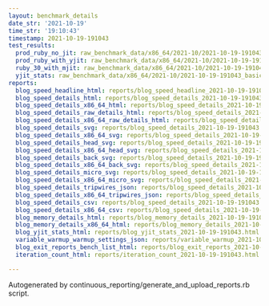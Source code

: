 ```yaml
---
layout: benchmark_details
date_str: '2021-10-19'
time_str: '19:10:43'
timestamp: 2021-10-19-191043
test_results:
  prod_ruby_no_jit: raw_benchmark_data/x86_64/2021-10/2021-10-19-191043_basic_benchmark_prod_ruby_no_jit.json
  prod_ruby_with_yjit: raw_benchmark_data/x86_64/2021-10/2021-10-19-191043_basic_benchmark_prod_ruby_with_yjit.json
  ruby_30_with_mjit: raw_benchmark_data/x86_64/2021-10/2021-10-19-191043_basic_benchmark_ruby_30_with_mjit.json
  yjit_stats: raw_benchmark_data/x86_64/2021-10/2021-10-19-191043_basic_benchmark_yjit_stats.json
reports:
  blog_speed_headline_html: reports/blog_speed_headline_2021-10-19-191043.html
  blog_speed_details_html: reports/blog_speed_details_2021-10-19-191043.html
  blog_speed_details_x86_64_html: reports/blog_speed_details_2021-10-19-191043.x86_64.html
  blog_speed_details_raw_details_html: reports/blog_speed_details_2021-10-19-191043.raw_details.html
  blog_speed_details_x86_64_raw_details_html: reports/blog_speed_details_2021-10-19-191043.x86_64.raw_details.html
  blog_speed_details_svg: reports/blog_speed_details_2021-10-19-191043.svg
  blog_speed_details_x86_64_svg: reports/blog_speed_details_2021-10-19-191043.x86_64.svg
  blog_speed_details_head_svg: reports/blog_speed_details_2021-10-19-191043.head.svg
  blog_speed_details_x86_64_head_svg: reports/blog_speed_details_2021-10-19-191043.x86_64.head.svg
  blog_speed_details_back_svg: reports/blog_speed_details_2021-10-19-191043.back.svg
  blog_speed_details_x86_64_back_svg: reports/blog_speed_details_2021-10-19-191043.x86_64.back.svg
  blog_speed_details_micro_svg: reports/blog_speed_details_2021-10-19-191043.micro.svg
  blog_speed_details_x86_64_micro_svg: reports/blog_speed_details_2021-10-19-191043.x86_64.micro.svg
  blog_speed_details_tripwires_json: reports/blog_speed_details_2021-10-19-191043.tripwires.json
  blog_speed_details_x86_64_tripwires_json: reports/blog_speed_details_2021-10-19-191043.x86_64.tripwires.json
  blog_speed_details_csv: reports/blog_speed_details_2021-10-19-191043.csv
  blog_speed_details_x86_64_csv: reports/blog_speed_details_2021-10-19-191043.x86_64.csv
  blog_memory_details_html: reports/blog_memory_details_2021-10-19-191043.html
  blog_memory_details_x86_64_html: reports/blog_memory_details_2021-10-19-191043.x86_64.html
  blog_yjit_stats_html: reports/blog_yjit_stats_2021-10-19-191043.html
  variable_warmup_warmup_settings_json: reports/variable_warmup_2021-10-19-191043.warmup_settings.json
  blog_exit_reports_bench_list_html: reports/blog_exit_reports_2021-10-19-191043.bench_list.html
  iteration_count_html: reports/iteration_count_2021-10-19-191043.html

---
```

Autogenerated by continuous_reporting/generate_and_upload_reports.rb script.
